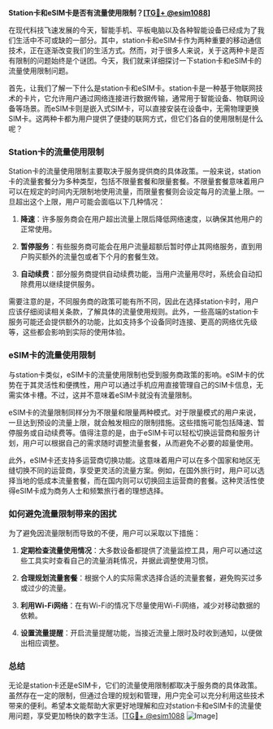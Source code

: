 **Station卡和eSIM卡是否有流量使用限制？[[TG💪+ @esim1088](https://t.me/s/esim1088)]**

在现代科技飞速发展的今天，智能手机、平板电脑以及各种智能设备已经成为了我们生活中不可或缺的一部分。其中，station卡和eSIM卡作为两种重要的移动通信技术，正在逐渐改变我们的生活方式。然而，对于很多人来说，关于这两种卡是否有限制的问题始终是个谜团。今天，我们就来详细探讨一下station卡和eSIM卡的流量使用限制问题。

首先，让我们了解一下什么是station卡和eSIM卡。station卡是一种基于物联网技术的卡片，它允许用户通过网络连接进行数据传输，通常用于智能设备、物联网设备等场景。而eSIM卡则是嵌入式SIM卡，可以直接安装在设备中，无需物理更换SIM卡。这两种卡都为用户提供了便捷的联网方式，但它们各自的使用限制是什么呢？

### Station卡的流量使用限制

Station卡的流量使用限制主要取决于服务提供商的具体政策。一般来说，station卡的流量套餐分为多种类型，包括不限量套餐和限量套餐。不限量套餐意味着用户可以在规定的时间内无限制地使用流量，而限量套餐则会设定每月的流量上限。一旦超出这个上限，用户可能会面临以下几种情况：

1. **降速**：许多服务商会在用户超出流量上限后降低网络速度，以确保其他用户的正常使用。
   
2. **暂停服务**：有些服务商可能会在用户流量超额后暂时停止其网络服务，直到用户购买额外的流量包或者下个月的套餐生效。

3. **自动续费**：部分服务商提供自动续费功能，当用户流量用尽时，系统会自动扣除费用以继续提供服务。

需要注意的是，不同服务商的政策可能有所不同，因此在选择station卡时，用户应该仔细阅读相关条款，了解具体的流量使用规则。此外，一些高端的station卡服务可能还会提供额外的功能，比如支持多个设备同时连接、更高的网络优先级等，这些都会影响到实际的使用体验。

### eSIM卡的流量使用限制

与station卡类似，eSIM卡的流量使用限制也受到服务商政策的影响。eSIM卡的优势在于其灵活性和便携性，用户可以通过手机应用直接管理自己的SIM卡信息，无需实体卡槽。不过，这并不意味着eSIM卡就没有流量限制。

eSIM卡的流量限制同样分为不限量和限量两种模式。对于限量模式的用户来说，一旦达到预设的流量上限，就会触发相应的限制措施。这些措施可能包括降速、暂停服务或自动续费等。值得注意的是，由于eSIM卡可以轻松切换运营商和服务计划，用户可以根据自己的需求随时调整流量套餐，从而避免不必要的超量使用。

此外，eSIM卡还支持多运营商切换功能。这意味着用户可以在多个国家和地区无缝切换不同的运营商，享受更灵活的流量方案。例如，在国外旅行时，用户可以选择当地的低成本流量套餐，而在国内则可以切换回主运营商的套餐。这种灵活性使得eSIM卡成为商务人士和频繁旅行者的理想选择。

### 如何避免流量限制带来的困扰

为了避免因流量限制而导致的不便，用户可以采取以下措施：

1. **定期检查流量使用情况**：大多数设备都提供了流量监控工具，用户可以通过这些工具实时查看自己的流量消耗情况，并据此调整使用习惯。

2. **合理规划流量套餐**：根据个人的实际需求选择合适的流量套餐，避免购买过多或过少的流量。

3. **利用Wi-Fi网络**：在有Wi-Fi的情况下尽量使用Wi-Fi网络，减少对移动数据的依赖。

4. **设置流量提醒**：开启流量提醒功能，当接近流量上限时及时收到通知，以便做出相应调整。

### 总结

无论是station卡还是eSIM卡，它们的流量使用限制都取决于服务商的具体政策。虽然存在一定的限制，但通过合理的规划和管理，用户完全可以充分利用这些技术带来的便利。希望本文能帮助大家更好地理解和应对station卡和eSIM卡的流量使用问题，享受更加畅快的数字生活。[[TG💪+ @esim1088](https://t.me/s/esim1088) ![Image](https://i.postimg.cc/4NQfJmqS/Snipaste-2025-05-13-00-14-12.png)]
